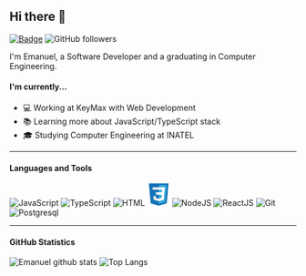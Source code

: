 ## Hi there 👋

[![Badge](https://img.shields.io/static/v1?label=&message=Emanuel&color=blue&style=flat-square&logo=Linkedin&logoColor=white&link=https://www.linkedin.com/in/emanuelmassafera/)](https://www.linkedin.com/in/emanuelmassafera/)
![GitHub followers](https://img.shields.io/github/followers/emanuelmassafera?label=Follow&style=social)

I'm Emanuel, a Software Developer and a graduating in Computer Engineering.

#### I'm currently...

- 💻 Working at KeyMax with Web Development
- 📚 Learning more about JavaScript/TypeScript stack
- 🎓 Studying Computer Engineering at INATEL

---

#### Languages and Tools

<p align="left"> <img src="https://upload.vectorlogo.zone/logos/javascript/images/239ec8a4-163e-4792-83b6-3f6d96911757.svg" alt="JavaScript" title="JavaScript" width="40" height="40"/> <img src="https://www.vectorlogo.zone/logos/typescriptlang/typescriptlang-icon.svg" alt="TypeScript" title="TypeScript" width="40" height="40"/> <img src="https://www.vectorlogo.zone/logos/w3_html5/w3_html5-icon.svg" alt="HTML" title="HTML" width="40" height="40"/> <img src="https://github.com/devicons/devicon/blob/master/icons/css3/css3-original.svg" alt="CSS" title="CSS" width="40" height="40"/> <img src="https://www.vectorlogo.zone/logos/nodejs/nodejs-icon.svg" alt="NodeJS" title="NodeJS" width="40" height="40"/> <img src="https://www.vectorlogo.zone/logos/reactjs/reactjs-icon.svg" alt="ReactJS" title="ReactJS" width="40" height="40"/> <img src="https://www.vectorlogo.zone/logos/git-scm/git-scm-icon.svg" alt="Git" title="Git" width="40" height="40"/> <img src="https://www.vectorlogo.zone/logos/postgresql/postgresql-icon.svg" alt="Postgresql" title="Postgresql" width="40" height="40"/> </p>

---

#### GitHub Statistics

<p align="left">
  <img src="https://github-readme-stats.vercel.app/api?username=emanuelmassafera&count_private=true&show_icons=true&theme=radical" alt="Emanuel github stats" width="400"/>
  <img src="https://github-readme-stats.vercel.app/api/top-langs/?username=emanuelmassafera&layout=compact&exclude_repo=exposure-fusion&theme=radical" alt="Top Langs" width="334"/>
</p>

<!--
**emanuelmassafera/emanuelmassafera** is a ✨ _special_ ✨ repository because its `README.md` (this file) appears on your GitHub profile.

Here are some ideas to get you started:

- 🔭 I’m currently working on ...
- 🌱 I’m currently learning ...
- 👯 I’m looking to collaborate on ...
- 🤔 I’m looking for help with ...
- 💬 Ask me about ...
- 📫 How to reach me: ...
- 😄 Pronouns: ...
- ⚡ Fun fact: ...
-->

